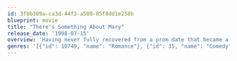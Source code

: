 ```yaml
---
id: 3fbb389a-ca3d-44f3-a500-85f8dd1e258b
blueprint: movie
title: "There's Something About Mary"
release_date: '1998-07-15'
overview: 'Having never fully recovered from a prom date that became a total disaster, a man finally gets a chance to reunite with his old prom date, only to run up against other suitors including the sleazy detective he hired to find her.'
genres: '[{"id": 10749, "name": "Romance"}, {"id": 35, "name": "Comedy"}]'
---
```

